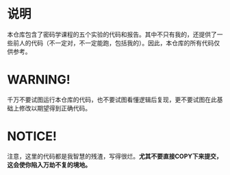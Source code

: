 # 说明
本仓库包含了密码学课程的五个实验的代码和报告。其中不只有我的，还提供了一些前人的代码（不一定对，不一定能跑，包括我的）。因此，本仓库的所有代码仅供参考。
# WARNING!
千万不要试图运行本仓库的代码，也不要试图看懂逻辑后复现，更不要试图在此基础上修改以期望得到正确代码。
# NOTICE!
注意，这里的代码都是我智慧的残渣，写得很烂。**尤其不要直接COPY下来提交，这会使你陷入万劫不复的境地。**
